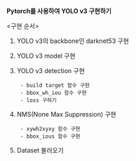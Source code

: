 **Pytorch를 사용하여 YOLO v3 구현하기**

<구현 순서>

1. YOLO v3의 backbone인 darknet53 구현

2. YOLO v3 model 구현

3. YOLO v3 detection 구현

        - build target 함수 구현
        - bbox_wh_iou 함수 구현
        - loss 구하기
        
        
4. NMS(None Max Suppression) 구현
        
        - xywh2xyxy 함수 구현
        - bbox_ious 함수 구현
        
5. Dataset 불러오기
